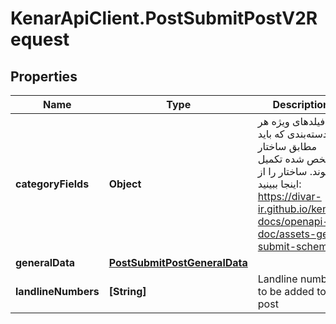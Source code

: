 # KenarApiClient.PostSubmitPostV2Request

## Properties

Name | Type | Description | Notes
------------ | ------------- | ------------- | -------------
**categoryFields** | **Object** | فیلدهای ویژه هر دسته‌بندی که باید مطابق ساختار مشخص شده تکمیل شوند. ساختار را از اینجا ببینید: https://divar-ir.github.io/kenar-docs/openapi-doc/assets-get-submit-schema/ | 
**generalData** | [**PostSubmitPostGeneralData**](PostSubmitPostGeneralData.md) |  | 
**landlineNumbers** | **[String]** | Landline numbers to be added to the post | [optional] 


